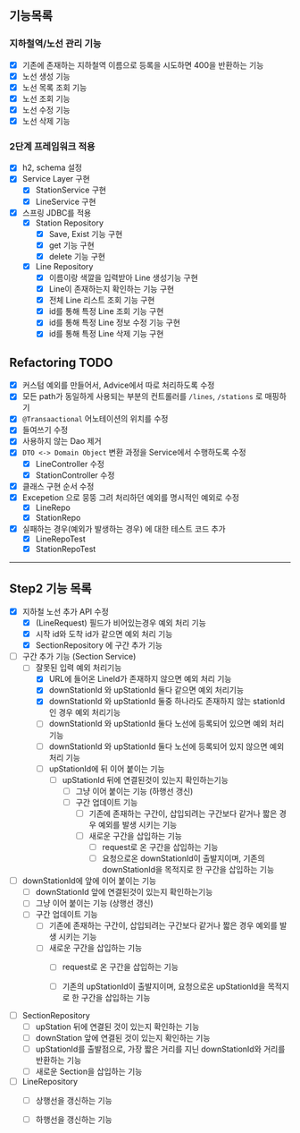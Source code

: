 ## 기능목록

### 지하철역/노선 관리 기능

- [x] 기존에 존재하는 지하철역 이름으로 등록을 시도하면 400을 반환하는 기능
- [x] 노선 생성 기능
- [x] 노선 목록 조회 기능
- [x] 노선 조회 기능
- [x] 노선 수정 기능
- [x] 노선 삭제 기능

### 2단계 프레임워크 적용

- [x] h2, schema 설정
- [x] Service Layer 구현
    - [x] StationService 구현
    - [x] LineService 구현

- [x] 스프링 JDBC를 적용
    - [x] Station Repository
        - [x] Save, Exist 기능 구현
        - [x] get 기능 구현
        - [x] delete 기능 구현
    - [x] Line Repository
        - [x] 이름이랑 색깔을 입력받아 Line 생성기능 구현
        - [x] Line이 존재하는지 확인하는 기능 구현
        - [x] 전체 Line 리스트 조회 기능 구현
        - [x] id를 통해 특정 Line 조회 기능 구현
        - [x] id를 통해 특정 Line 정보 수정 기능 구현
        - [x] id를 통해 특정 Line 삭제 기능 구현

## Refactoring TODO

- [x] 커스텀 예외를 만들어서, Advice에서 따로 처리하도록 수정
- [x] 모든 path가 동일하게 사용되는 부분의 컨트롤러를 `/lines`, `/stations` 로 매핑하기
- [x] `@Transaactional` 어노테이션의 위치를 수정
- [x] 들여쓰기 수정
- [x] 사용하지 않는 Dao 제거
- [x] `DTO <-> Domain Object` 변환 과정을 Service에서 수행하도록 수정
    - [x] LineController 수정
    - [x] StationController 수정
- [x] 클래스 구현 순서 수정
- [x] Excepetion 으로 뭉뚱 그려 처리하던 예외를 명시적인 예외로 수정
    - [x] LineRepo
    - [x] StationRepo
- [x] 실패하는 경우(예외가 발생하는 경우) 에 대한 테스트 코드 추가
    - [x] LineRepoTest
    - [x] StationRepoTest

---

## Step2 기능 목록

- [x] 지하철 노선 추가 API 수정 
    - [x] (LineRequest) 필드가 비어있는경우 예외 처리 기능
    - [x] 시작 id와 도착 id가 같으면 예외 처리 기능
    - [x] SectionRepository 에 구간 추가 기능
    
- [ ] 구간 추가 기능 (Section Service) 
    - [ ] 잘못된 입력 예외 처리기능
        - [x] URL에 들어온 LineId가 존재하지 않으면 예외 처리 기능
        - [x] downStationId 와 upStationId 둘다 같으면 예외 처리기능
        - [x] downStationId 와 upStationId 둘중 하나라도 존재하지 않는 stationId인 경우 예외 처리기능
        - [ ] downStationId 와 upStationId 둘다 노선에 등록되어 있으면 예외 처리 기능
        - [ ] downStationId 와 upStationId 둘다 노선에 등록되어 있지 않으면 예외 처리 기능
      - [ ] upStationId에 뒤 이어 붙이는 기능
        - [ ] upStationId 뒤에 연결된것이 있는지 확인하는기능
          - [ ] 그냥 이어 붙이는 기능 (하행선 갱신)
          - [ ] 구간 업데이트 기능
            - [ ] 기존에 존재하는 구간이, 삽입되려는 구간보다 같거나 짧은 경우 예외를 발생 시키는 기능
            - [ ] 새로운 구간을 삽입하는 기능
                - [ ] request로 온 구간을 삽입하는 기능
                - [ ] 요청으로온 downStationId이 출발지이며, 기존의 downStationId을 목적지로 한 구간을 삽입하는 기능

- [ ] downStationId에 앞에 이어 붙이는 기능
  - [ ] downStationId 앞에 연결된것이 있는지 확인하는기능
  - [ ] 그냥 이어 붙이는 기능 (상행선 갱신)
  - [ ] 구간 업데이트 기능
    - [ ] 기존에 존재하는 구간이, 삽입되려는 구간보다 같거나 짧은 경우 예외를 발생 시키는 기능
    - [ ] 새로운 구간을 삽입하는 기능
        - [ ] request로 온 구간을 삽입하는 기능
        - [ ] 기존의 upStationId이 출발지이며, 요청으로온 upStationId을 목적지로 한 구간을 삽입하는 기능
            
    
- [ ] SectionRepository
    - [ ] upStation 뒤에 연결된 것이 있는지 확인하는 기능
    - [ ] downStation 앞에 연결된 것이 있는지 확인하는 기능
    - [ ] upStationId를 출발점으로, 가장 짧은 거리를 지닌 downStationId와 거리를 반환하는 기능
    - [ ] 새로운 Section을 삽입하는 기능

- [ ] LineRepository
    - [ ] 상행선을 갱신하는 기능
    - [ ] 하행선을 갱신하는 기능
    
    